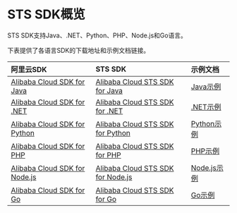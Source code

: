 # STS SDK概览

STS SDK支持Java、.NET、Python、PHP、Node.js和Go语言。

下表提供了各语言SDK的下载地址和示例文档链接。

|阿里云SDK|STS SDK|示例文档|
|:-----|:------|:---|
|[Alibaba Cloud SDK for Java](https://mvnrepository.com/artifact/com.aliyun/aliyun-java-sdk-core)|[Alibaba Cloud STS SDK for Java](https://mvnrepository.com/artifact/com.aliyun/aliyun-java-sdk-sts)|[Java示例](/intl.zh-CN/SDK参考/SDK参考（STS）/Java示例.md)|
|[Alibaba Cloud SDK for .NET](https://github.com/aliyun/aliyun-openapi-net-sdk/tree/master/aliyun-net-sdk-core)|[Alibaba Cloud STS SDK for .NET](https://github.com/aliyun/aliyun-openapi-net-sdk/tree/master/aliyun-net-sdk-sts)|[.NET示例](/intl.zh-CN/SDK参考/SDK参考（STS）/.NET示例.md)|
|[Alibaba Cloud SDK for Python](https://pypi.python.org/pypi/aliyun-python-sdk-core)|[Alibaba Cloud STS SDK for Python](https://pypi.org/project/aliyun-python-sdk-sts)|[Python示例](/intl.zh-CN/SDK参考/SDK参考（STS）/Python示例.md)|
|[Alibaba Cloud SDK for PHP](https://github.com/aliyun/openapi-sdk-php)|[Alibaba Cloud STS SDK for PHP](https://github.com/aliyun/openapi-sdk-php/tree/master/src/Sts)|[PHP示例](/intl.zh-CN/SDK参考/SDK参考（STS）/PHP示例.md)|
|[Alibaba Cloud SDK for Node.js](https://github.com/aliyun/openapi-core-nodejs-sdk)|[Alibaba Cloud STS SDK for Node.js](https://github.com/aliyun/nodejs-sts-sdk)|[Node.js示例](/intl.zh-CN/SDK参考/SDK参考（STS）/Node.js示例.md)|
|[Alibaba Cloud SDK for Go](https://github.com/aliyun/alibaba-cloud-sdk-go)|[Alibaba Cloud STS SDK for Go](https://github.com/aliyun/alibaba-cloud-sdk-go/tree/master/services/sts)|[Go示例]()|

